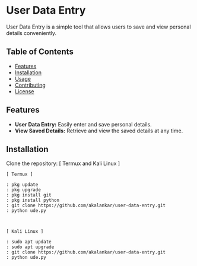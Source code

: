 # User Data Entry

User Data Entry is a simple tool that allows users to save and view personal details conveniently.




## Table of Contents

- [Features](#features)
- [Installation](#installation)
- [Usage](#usage)
- [Contributing](#contributing)
- [License](#license)



## Features

- **User Data Entry:** Easily enter and save personal details.
- **View Saved Details:** Retrieve and view the saved details at any time.




## Installation

Clone the repository:
	[ Termux and Kali Linux ]
	
	[ Termux ]
	
	: pkg update
	: pkg upgrade
	: pkg install git
	: pkg install python
	: git clone https://github.com/akalankar/user-data-entry.git
	: python ude.py

	
	
	[ Kali Linux ]
	
	: sudo apt update
	: sudo apt upgrade
	: git clone https://github.com/akalankar/user-data-entry.git
	: python ude.py
